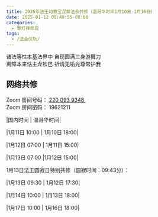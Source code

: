 ```yaml
---
title: 2025年法王如意宝涅槃法会共修（温哥华时间1月10日-1月16日）
date: 2025-01-12 08:49:55-08:00
categories:
  - 慧灯禅修班
tags:
  - /法会仪轨/
---
```

诸法等性本基法界中 自现圆满三身游舞力  
离障本来怙主龙钦巴 祈请无垢光尊常护我

## 网络共修

Zoom 房间号码： [220 093 9348 ](https://us02web.zoom.us/j/7672270786?pwd=bjRzNVpOT0g1cWF3WWVqVE1PZzlWZz09)\
Zoom 房间密码： 19621211

|国内时间 | 温哥华时间|
         
|1月11日 10:00 |  1月10日 18:00|

|1月12日 07:00 |  1月11日 15:00|

|1月13日 07:00 |1月12日 15:00|

1月13日法王圆寂日特别共修（圆寂时间：09:43分）：

|1月13日 09:30 |	1月12日 17:30|




|1月14日 10:00 |	1月13日 18:00|

|1月17日 10:00 |	1月16日 18:00|

